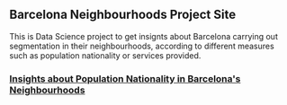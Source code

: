 ## Barcelona Neighbourhoods Project Site

This is Data Science project to get insignts about Barcelona carrying out segmentation in their neighbourhoods, according to different measures such as population nationality or services provided.

### [Insights about Population Nationality in Barcelona's Neighbourhoods](https://github.com/engbcn/BCN_Neighbourhoods/blob/master/Barcelona%20-%20Neighbourhoods%20and%20Population%20Nationalities.ipynb)
